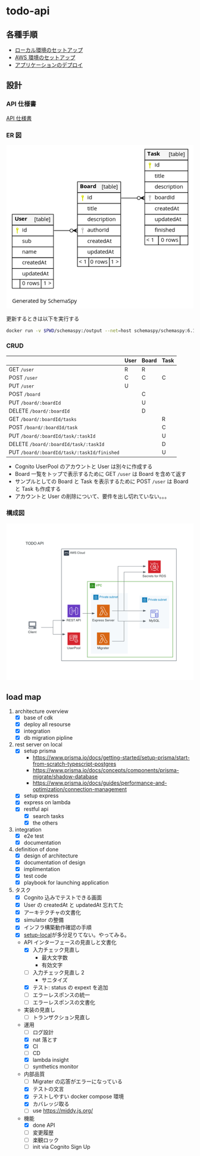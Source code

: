 # todo-api

## 各種手順

- [ローカル環境のセットアップ](./docs/setup-local.md)
- [AWS 環境のセットアップ](./docs/setup-infrastructure.md)
- [アプリケーションのデプロイ](./docs/deploy.md)

## 設計

### API 仕様書

[API 仕様書](./docs/api.md)

### ER 図

![ER](./schemaspy/tadb/diagrams/summary/relationships.real.large.png)

更新するときは以下を実行する

```sh
docker run -v $PWD/schemaspy:/output --net=host schemaspy/schemaspy:6.1.0 -t mysql -host localhost:53306 -db tadb -u tauser -p password -connprops useSSL\\\\=false -all
```

### CRUD

|                                             | User | Board | Task |
| ------------------------------------------- | ---- | ----- | ---- |
| GET `/user`                                 | R    | R     |      |
| POST `/user`                                | C    | C     | C    |
| PUT `/user`                                 | U    |       |      |
| POST `/board`                               |      | C     |      |
| PUT `/board/:boardId`                       |      | U     |      |
| DELETE `/board/:boardId`                    |      | D     |      |
| GET `/board/:boardId/tasks`                 |      |       | R    |
| POST `/board/:boardId/task`                 |      |       | C    |
| PUT `/board/:boardId/task/:taskId`          |      |       | U    |
| DELETE `/board/:boardId/task/:taskId`       |      |       | D    |
| PUT `/board/:boardId/task/:taskId/finished` |      |       | U    |

- Cognito UserPool のアカウントと User は別々に作成する
- Board 一覧をトップで表示するために GET `/user` は Board を含めて返す
- サンプルとしての Board と Task を表示するために POST `/user` は Board と Task も作成する
- アカウントと User の削除について、要件を出し切れていない。。。

### 構成図

![構成図](./packages/diagram/images/index.png)

## load map

1. architecture overview
   - [x] base of cdk
   - [x] deploy all resourse
   - [x] integration
   - [x] db migration pipline
1. rest server on local
   - [x] setup prisma
     - https://www.prisma.io/docs/getting-started/setup-prisma/start-from-scratch-typescript-postgres
     - https://www.prisma.io/docs/concepts/components/prisma-migrate/shadow-database
     - https://www.prisma.io/docs/guides/performance-and-optimization/connection-management
   - [x] setup express
   - [x] express on lambda
   - [x] restful api
     - [x] search tasks
     - [x] the others
1. integration
   - [x] e2e test
   - [x] documentation
1. definition of done
   - [x] design of architecture
   - [x] documentation of design
   - [x] implimentation
   - [x] test code
   - [x] playbook for launching application
1. タスク
   - [x] Cognito 込みでテストできる画面
   - [x] User の createdAt と updatedAt 忘れてた
   - [x] アーキテクチャの文書化
   - [x] simulator の整備
   - [x] インフラ構築動作確認の手順
   - [x] [setup-local](./docs/setup-local.md)が多分足りてない。やってみる。
   - API インターフェースの見直しと文書化
     - [x] 入力チェック見直し
       - 最大文字数
       - 有効文字
     - [ ] 入力チェック見直し 2
       - サニタイズ
     - [x] テスト: status の expext を追加
     - [ ] エラーレスポンスの統一
     - [ ] エラーレスポンスの文書化
   - 実装の見直し
     - [ ] トランザクション見直し
   - 運用
     - [ ] ログ設計
     - [x] nat 落とす
     - [x] CI
     - [ ] CD
     - [x] lambda insight
     - [ ] synthetics monitor
   - 内部品質
     - [ ] Migrater の応答がエラーになっている
     - [x] テストの文言
     - [x] テストしやすい docker compose 環境
     - [x] カバレッジ取る
     - [ ] use https://middy.js.org/
   - 機能
     - [x] done API
     - [ ] 変更履歴
     - [ ] 楽観ロック
     - [ ] init via Cognito Sign Up

